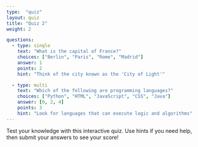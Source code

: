```yaml
---
type:  "quiz"
layout: quiz
title: "Quiz 2"
weight: 2

questions:
  - type: single
    text: "What is the capital of France?"
    choices: ["Berlin", "Paris", "Rome", "Madrid"]
    answer: 1
    points: 2
    hint: "Think of the city known as the 'City of Light'" 

  - type: multi
    text: "Which of the following are programming languages?"
    choices: ["Python", "HTML", "JavaScript", "CSS", "Java"]
    answer: [0, 2, 4]
    points: 3
    hint: "Look for languages that can execute logic and algorithms"
---
```

Test your knowledge with this interactive quiz. Use hints if you need help, then submit your answers to see your score!
